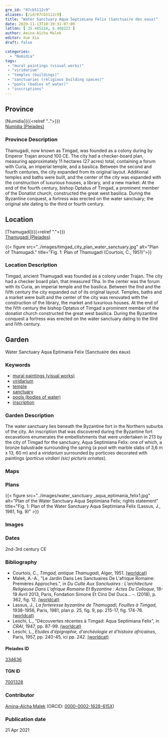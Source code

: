 ```yaml
---
gre_id: "87cb5112c9"
aliases: [/id/87cb5112c9]
title: "Water Sanctuary Aqua Septimiana Felix (Sanctuaire des eaux)"
date: 2020-11-13T10:39:31-07:00
latlon: [ 35.485216, 6.468222 ]
author: Amina-Aïcha Malek
editor: Xue Xia
draft: false

categories:
  - "Numidia"
tags:
 - "mural paintings (visual works)"
 - "viridarium"
 - "temples (buildings)"
 - "sanctuaries (religious building spaces)"
 - "pools (bodies of water)"
 - "inscriptions"
---
```


## Province
[Numidia]({{<relref "..">}}) \
[Numidia (Pleiades)](https://pleiades.stoa.org/places/981539)

### Province Description

Thamugadi, now known as Timgad, was founded as a colony during by Emperor Trajan around 100 CE. The city had a checker-board plan, measuring approximately 11 hectares (27 acres) total, containing a forum with Curia, an imperial temple, and a basilica. Between the second and fourth centuries, the city expanded from its original layout. Additional temples and baths were built, and the center of the city was expanded with the construction of luxurious houses, a library, and a new market. At the end of the fourth century, bishop Optatus of Timgad, a prominent member of the Donatist church, constructed the great west basilica. During the Byzantine conquest, a fortress was erected on the water sanctuary; the original site dating to the third or fourth century.

## Location

[Thamugadi]({{<relref ".">}}) \
[Thamugadi (Pleiades)](https://pleiades.stoa.org/places/334636)

{{< figure src="../images/timgad_city_plan_water_sanctuary.jpg" alt="Plan of Thamugadi." title="Fig. 1: Plan of Thamugadi (Courtois, C., 1951)">}}

### Location Description

Timgad, ancient Thamugadi was founded as a colony under Trajan. The city had a checker board plan, that measured 11ha. In the center was the forum with its Curia, an imperial temple and the basilica. Between the IInd and the IVth century the city expanded out of its original layout. Temples, baths and a market were built and the center of the city was renovated with the construction of the library, the market and luxurious houses. At the end of the IVth century the bishop Optatus of Timgad a prominent member of the donatist church constructed the great west basilica. During the Byzantine conquest a fortress was erected on the water sanctuary dating to the IIIrd and IVth century.


<!-- LEAVE THIS BLANK FOR NOW -->

<!--## Sublocation-->

<!--
[AREA WITHIN LOCATION, LIKE “PALATINE HILL”](GEOREFERENCE LINK)
A sublocation is any area larger than an individual garden, but located within a location. I would always try to include a link to a controlled vocabulary here if possible. This ID may well be different from the Garden ID, e.g., Pompeii versus a Garden in one of the houses which has its own Pleiades ID.
-->

<!--### Sublocation Description-->

<!-- DESCRIPTION -->

## Garden
Water Sanctuary Aqua Eptimania Felix (Sanctuaire des eaux)

### Keywords
- [mural paintings (visual works)](http://vocab.getty.edu/page/aat/300033644)
- [viridarium](#)
- [temple](#)
- [sanctuary](#)
- [pools (bodies of water)](http://vocab.getty.edu/page/aat/300008692)
- [inscription](#)

### Garden Description
 The water sanctuary lies beneath the Byzantine fort in the Northern suburbs of the city. An inscription that was discovered during the Byzantine fort excavations enumerates the embellishments that were undertaken in 213 by the city of Timgad for the sanctuary, Aqua Septimiana Felix: one of which, a bronze balustrade surrounding the spring (a pool with marble slabs of 3,6 m x 13, 60 m) and a *viridarium* surrounded by porticoes decorated with paintings (*porticus virdiari (sic) picturis ornatas*).


### Maps

<!--
{{< figure src="IMG_URL" alt="ALT_TEXT" title="CAPTION" >}}
-->

### Plans
{{< figure src="../images/water_sanctuary _aqua_eptimania_felix1.jpg" alt="Plan of the Water Sanctuary Aqua Septimiana Felix; rights statement" title="Fig. 1: Plan of the Water Sanctuary Aqua Septimiana Felix (Lassus, J., 1981, fig. 9)" >}}

<!--
{{< figure src="IMG_URL" alt="ALT_TEXT" title="CAPTION" >}}
-->

### Images
<!--
{{< figure src="IMG_URL" alt="ALT_TEXT" title="CAPTION" >}}
-->

### Dates
2nd-3rd century CE

### Bibliography
* Courtois, C., *Timgad, antique Thamugadi*, Alger, 1951. [(worldcat)](http://www.worldcat.org/oclc/23396951)
* Malek, A.-A., "Le Jardin Dans Les Sanctuaires De L'afrique Romaine: Premières Approches.", in *Du Culte Aux Sanctuaires : L'architecture Religieuse Dans L'afrique Romaine Et Byzantine : Actes Du Colloque*, 18-19 Avril 2013, Paris, Fondation Simone Et Cino Del Duca... -. (2018), p. 362, fig. 12. [(worldcat)](http://www.worldcat.org/oclc/1201712466)
*  Lassus, J., *La forteresse byzantine de Thamugadi, Fouilles à Timgad*, 1938-1956, Paris, 1981, plan p. 25, fig. 9, pp. 215-17, fig. 174-76. [(worldcat)](http://www.worldcat.org/oclc/906459184)
*  Leschi, L., "Découvertes récentes à Timgad: Aqua Septimiana Felix", in *CRAI*, 1947, pp. 87-99. [(worldcat)](http://www.worldcat.org/oclc/4649794390)
*  Leschi, L., *Etudes d'épigraphie, d'archéologie et d'histoire africaines*, Paris, 1957, pp. 240-45, ici pp. 242. [(worldcat)](http://www.worldcat.org/oclc/78689255)



<!--#### Periodo ID-->

<!-- [PERIODO_ID](https://pleiades.stoa.org/places/PLEIADES_ID) -->

#### Pleiades ID

[334636](https://pleiades.stoa.org/places/334636)

#### TGN ID
[7001328](http://vocab.getty.edu/page/tgn/7001328)

### Contributor
[Amina-Aïcha Malek](link) (ORCID: [0000-0002-1628-615X](https://orcid.org/0000-0002-1628-615X))

### Publication date

21 Apr 2021

<!--### Related articles-->

<!-- Links to other related articles. Leave blank for now -->
